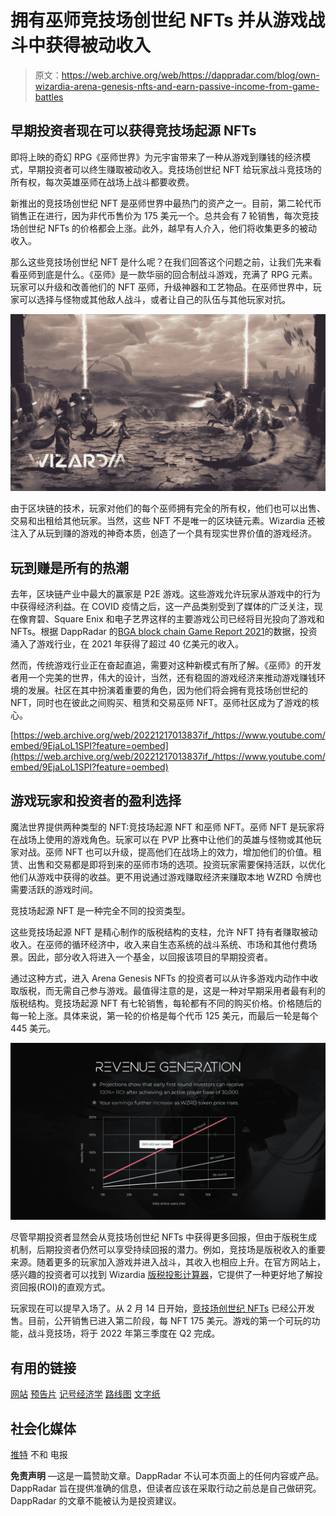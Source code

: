 # 拥有巫师竞技场创世纪 NFTs 并从游戏战斗中获得被动收入

> 原文：<https://web.archive.org/web/https://dappradar.com/blog/own-wizardia-arena-genesis-nfts-and-earn-passive-income-from-game-battles>

## 早期投资者现在可以获得竞技场起源 NFTs

即将上映的奇幻 RPG《巫师世界》为元宇宙带来了一种从游戏到赚钱的经济模式，早期投资者可以终生赚取被动收入。竞技场创世纪 NFT 给玩家战斗竞技场的所有权，每次英雄巫师在战场上战斗都要收费。

新推出的竞技场创世纪 NFT 是巫师世界中最热门的资产之一。目前，第二轮代币销售正在进行，因为非代币售价为 175 美元一个。总共会有 7 轮销售，每次竞技场创世纪 NFTs 的价格都会上涨。此外，越早有人介入，他们将收集更多的被动收入。

那么这些竞技场创世纪 NFT 是什么呢？在我们回答这个问题之前，让我们先来看看巫师到底是什么。《巫师》是一款华丽的回合制战斗游戏，充满了 RPG 元素。玩家可以升级和改善他们的 NFT 巫师，升级神器和工艺物品。在巫师世界中，玩家可以选择与怪物或其他敌人战斗，或者让自己的队伍与其他玩家对抗。

![](img/b37c8eb0db455f4777777236d712da3b.png)

由于区块链的技术，玩家对他们的每个巫师拥有完全的所有权，他们也可以出售、交易和出租给其他玩家。当然，这些 NFT 不是唯一的区块链元素。Wizardia 还被注入了从玩到赚的游戏的神奇本质，创造了一个具有现实世界价值的游戏经济。

## 玩到赚是所有的热潮

去年，区块链产业中最大的赢家是 P2E 游戏。这些游戏允许玩家从游戏中的行为中获得经济利益。在 COVID 疫情之后，这一产品类别受到了媒体的广泛关注，现在像育碧、Square Enix 和电子艺界这样的主要游戏公司已经将目光投向了游戏和 NFTs。根据 DappRadar 的[BGA block chain Game Report 2021](https://web.archive.org/web/20221217013837/https://dappradar.com/blog/4-billion-in-investments-sets-blockchain-gaming-up-for-growth-in-2022)的数据，投资涌入了游戏行业，在 2021 年获得了超过 40 亿美元的收入。

然而，传统游戏行业正在奋起直追，需要对这种新模式有所了解。《巫师》的开发者用一个完美的世界，伟大的设计，当然，还有稳固的游戏经济来推动游戏赚钱环境的发展。社区在其中扮演着重要的角色，因为他们将会拥有竞技场创世纪的 NFT，同时也在彼此之间购买、租赁和交易巫师 NFT。巫师社区成为了游戏的核心。

[https://web.archive.org/web/20221217013837if_/https://www.youtube.com/embed/9EjaLoL1SPI?feature=oembed](https://web.archive.org/web/20221217013837if_/https://www.youtube.com/embed/9EjaLoL1SPI?feature=oembed)

## 游戏玩家和投资者的盈利选择

魔法世界提供两种类型的 NFT:竞技场起源 NFT 和巫师 NFT。巫师 NFT 是玩家将在战场上使用的游戏角色。玩家可以在 PVP 比赛中让他们的英雄与怪物或其他玩家对战。巫师 NFT 也可以升级，提高他们在战场上的效力，增加他们的价值。租赁、出售和交易都是即将到来的巫师市场的选项。投资玩家需要保持活跃，以优化他们从游戏中获得的收益。更不用说通过游戏赚取经济来赚取本地 WZRD 令牌也需要活跃的游戏时间。

竞技场起源 NFT 是一种完全不同的投资类型。

这些竞技场起源 NFT 是精心制作的版税结构的支柱，允许 NFT 持有者赚取被动收入。在巫师的循环经济中，收入来自生态系统的战斗系统、市场和其他付费场景。因此，部分收入将进入一个基金，以回报该项目的早期投资者。

通过这种方式，进入 Arena Genesis NFTs 的投资者可以从许多游戏内动作中收取版税，而无需自己参与游戏。最值得注意的是，这是一种对早期采用者最有利的版税结构。竞技场起源 NFT 有七轮销售，每轮都有不同的购买价格。价格随后的每一轮上涨。具体来说，第一轮的价格是每个代币 125 美元，而最后一轮是每个 445 美元。

![](img/a3f3e02cdf53fd5014217f16ee44aec9.png)

尽管早期投资者显然会从竞技场创世纪 NFTs 中获得更多回报，但由于版税生成机制，后期投资者仍然可以享受持续回报的潜力。例如，竞技场是版税收入的重要来源。随着更多的玩家加入游戏并进入战斗，其收入也相应上升。在官方网站上，感兴趣的投资者可以找到 Wizardia [版税投影计算器](https://web.archive.org/web/20221217013837/https://wizardia.co/34rdosq)，它提供了一种更好地了解投资回报(ROI)的直观方式。

玩家现在可以提早入场了。从 2 月 14 日开始，[竞技场创世纪 NFTs](https://web.archive.org/web/20221217013837/https://wizardia.co/3rB43H3) 已经公开发售。目前，公开销售已进入第二阶段，每 NFT 175 美元。游戏的第一个可玩的功能，战斗竞技场，将于 2022 年第三季度在 Q2 完成。

## 有用的链接

[网站](https://web.archive.org/web/20221217013837/https://wizardia.io/ref=l1aiostk6x)
[预告片](https://web.archive.org/web/20221217013837/https://wizardia.co/dappradar-yt)
[记号经济学](https://web.archive.org/web/20221217013837/https://wizardia.co/dappradar-lightpaper-tokenomics)
[路线图](https://web.archive.org/web/20221217013837/https://wizardia.co/dappradar-lightpaper-roadmap)
[文字纸](https://web.archive.org/web/20221217013837/https://wizardia.co/dappradar-lightpaper)

## 社会化媒体

[推特](https://web.archive.org/web/20221217013837/https://wizardia.co/dappradar-tw)
不和 电报

**免责声明** —这是一篇赞助文章。DappRadar 不认可本页面上的任何内容或产品。DappRadar 旨在提供准确的信息，但读者应该在采取行动之前总是自己做研究。DappRadar 的文章不能被认为是投资建议。